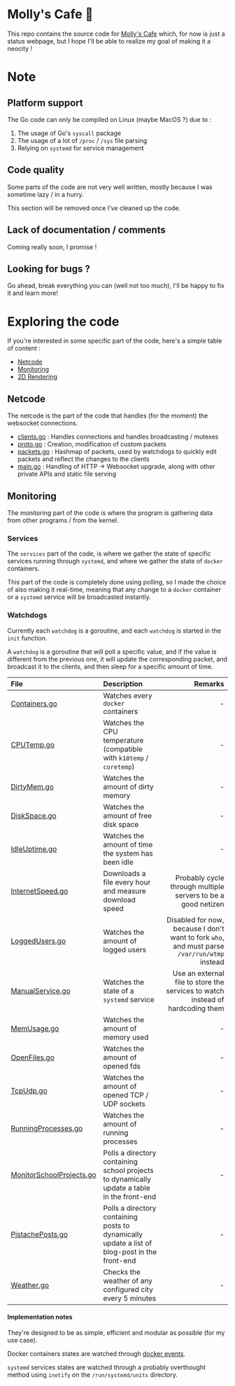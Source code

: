 # Molly's Cafe 🍵

This repo contains the source code for [Molly's Cafe](https://mana.rip/) which, for now is just a status webpage, but I hope I'll be able to realize my goal of making it a neocity !

# Note

## Platform support

The Go code can only be compiled on Linux (maybe MacOS ?) due to :

1. The usage of Go's `syscall` package
2. The usage of a lot of `/proc` / `/sys` file parsing
3. Relying on `systemd` for service management

## Code quality

Some parts of the code are not very well written, mostly because I was sometime lazy / in a hurry.

This section will be removed once I've cleaned up the code.

## Lack of documentation / comments

Coming really soon, I promise !

## Looking for bugs ?

Go ahead, break everything you can (well not too much), I'll be happy to fix it and learn more!

# Exploring the code

If you're interested in some specific part of the code, here's a simple table of content :

- [Netcode](#netcode)
- [Monitoring](#monitoring)
- [2D Rendering](#2d-rendering)

## Netcode <a name="netcode"></a>

The netcode is the part of the code that handles (for the moment) the websocket connections.

- [clients.go](server/socket/clients.go) : Handles connections and handles broadcasting / mutexes
- [proto.go](server/socket/proto.go) : Creation, modification of custom packets
- [packets.go](server/socket/packets.go) : Hashmap of packets, used by watchdogs to quickly edit packets and reflect the changes to the clients
- [main.go](server/main.go) : Handling of HTTP -> Websocket upgrade, along with other private APIs and static file serving

## Monitoring <a name="monitoring"></a>

The monitoring part of the code is where the program is gathering data from other programs / from the kernel.

### Services

The `services` part of the code, is where we gather the state of specific services running through `systemd`, and where we gather the state of `docker` containers.

This part of the code is completely done using polling, so I made the choice of also making it real-time, meaning that any change to a `docker` container or a `systemd` service will be broadcasted instantly.

### Watchdogs

Currently each `watchdog` is a goroutine, and each `watchdog` is started in the `init` function.

A `watchdog` is a goroutine that will poll a specific value, and if the value is different from the previous one, it will update the corresponding packet, and broadcast it to the clients, and then sleep for a specific amount of time.


| File | Description | Remarks |
| :--- | :--- | ---: |
| [Containers.go](server/watchdogs/Containers.go) | Watches every `docker` containers | - |
| [CPUTemp.go](server/watchdogs/CPUTemp.go) | Watches the CPU temperature (compatible with `k10temp` / `coretemp`) | - |
| [DirtyMem.go](server/watchdogs/DirtyMem.go) | Watches the amount of dirty memory | - |
| [DiskSpace.go](server/watchdogs/DiskSpace.go) | Watches the amount of free disk space | - |
| [IdleUptime.go](server/watchdogs/IdleUptime.go) | Watches the amount of time the system has been idle | - |
| [InternetSpeed.go](server/watchdogs/InternetSpeed.go) | Downloads a file every hour and measure download speed | Probably cycle through multiple servers to be a good netizen |
| [LoggedUsers.go](server/watchdogs/LoggedUsers.go) | Watches the amount of logged users | Disabled for now, because I don't want to fork `who`, and must parse `/var/run/wtmp` instead |
| [ManualService.go](server/watchdogs/ManualService.go) | Watches the state of a `systemd` service | Use an external file to store the services to watch instead of hardcoding them |
| [MemUsage.go](server/watchdogs/MemUsage.go) | Watches the amount of memory used | - |
| [OpenFiles.go](server/watchdogs/OpenFiles.go) | Watches the amount of opened fds | - |
| [TcpUdp.go](server/watchdogs/TcpUdp.go) | Watches the amount of opened TCP / UDP sockets | - |
| [RunningProcesses.go](server/watchdogs/RunningProcesses.go) | Watches the amount of running processes | - |
| [MonitorSchoolProjects.go](server/watchdogs/MonitorSchoolProjects.go) | Polls a directory containing school projects to dynamically update a table in the front-end | - |
| [PistachePosts.go](server/watchdogs/PistachePosts.go) | Polls a directory containing posts to dynamically update a list of blog-post in the front-end | - |
| [Weather.go](server/watchdogs/Weather.go) | Checks the weather of any configured city every 5 minutes | - |

#### Implementation notes

They're designed to be as simple, efficient and modular as possible (for my use case).

Docker containers states are watched through [docker events](https://docs.docker.com/engine/api/v1.43/#tag/System/operation/SystemEvents).

`systemd` services states are watched through a probably overthought method using `inotify` on the `/run/systemd/units` directory.
